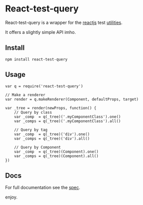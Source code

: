 # React-test-query

React-test-query is a wrapper for the [reactjs](http://facebook.github.io/react/index.html) test [utilities](http://facebook.github.io/react/docs/test-utils.html).

It offers a slightly simple API imho.

## Install

    npm install react-test-query

## Usage

    var q = require('react-test-query')

    // Make a renderer
    var render = q.makeRenderer(Component, defaultProps, target)

    var _tree = render(newProps, function() {
        // Query by class
        var _comp  = q(_tree)('.myComponentClass').one()
        var _comps = q(_tree)('.myComponentClass').all()

        // Query by tag
        var _comp  = q(_tree)('div').one()
        var _comps = q(_tree)('div').all()

        // Query by Component
        var _comp  = q(_tree)(Component).one()
        var _comps = q(_tree)(Component).all()
    })

## Docs

For full documentation see the [spec](https://github.com/asbjornenge/react-test-query/blob/master/test/spec.js).

enjoy.
